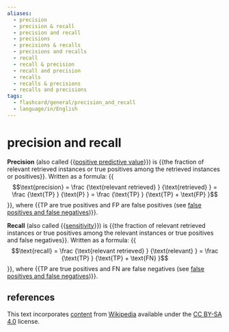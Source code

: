 ```yaml
---
aliases:
  - precision
  - precision & recall
  - precision and recall
  - precisions
  - precisions & recalls
  - precisions and recalls
  - recall
  - recall & precision
  - recall and precision
  - recalls
  - recalls & precisions
  - recalls and precisions
tags:
  - flashcard/general/precision_and_recall
  - language/in/English
---
```


# precision and recall

__Precision__ (also called {{[positive predictive value](positive%20and%20negative%20predictive%20values.md)}}) is {{the fraction of relevant retrieved instances or true positives among the retrieved instances or positives}}. Written as a formula: {{$$\text{precision} = \frac {\text{relevant retrieved} } {\text{retrieved} } = \frac {\text{TP} } {\text{P} } = \frac {\text{TP} } {\text{TP} + \text{FP} }$$}}, where {{TP are true positives and FP are false positives (see [false positives and false negatives](false%20positives%20and%20false%20negatives.md))}}. <!--SR:!2024-06-17,2,230!2024-06-17,3,250!2024-06-18,4,270!2024-06-17,3,250-->

__Recall__ (also called {{[sensitivity](sensitivity%20and%20specificity.md)}}) is {{the fraction of relevant retrieved instances or true positives among the relevant instances or true positives and false negatives}}. Written as a formula: {{$$\text{recall} = \frac {\text{relevant retrieved} } {\text{relevant} } = \frac {\text{TP} } {\text{TP} + \text{FN} }$$}}, where {{TP are true positives and FN are false negatives (see [false positives and false negatives](false%20positives%20and%20false%20negatives.md))}}. <!--SR:!2024-06-17,3,250!2024-06-18,4,270!2024-06-18,4,270!2024-06-18,4,270-->

## references

This text incorporates [content](https://en.wikipedia.org/wiki/precision_and_recall) from [Wikipedia](Wikipedia.md) available under the [CC BY-SA 4.0](https://creativecommons.org/licenses/by-sa/4.0/) license.
